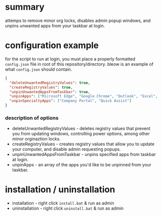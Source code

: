 # summary
attemps to remove minor org locks, disables admin popup windows, and unpins unwanted apps from your taskbar at login.

# configuration example
for the script to run at login, you must place a properly formatted `config.json` file in root of this repository/directory. bleow is an example of what `config.json` should contain.
```json
{
  "deleteUnwantedRegistryValues": true,
  "createRegistryValues": true,
  "unpinUnwantedAppsFromTaskbar": true,
  "unpinApps": ["Microsoft Edge", "Google Chrome", "Outlook", "Excel", "Word"],
  "unpinSpecialtyApps": ["Company Portal", "Quick Assist"]
}
```
### description of options
- deleteUnwantedRegistryValues - deletes registry values that prevent you from updating windows, controlling power options, among other minor orginaztion locks.
- createRegistryValues - creates registry values that allow you to update your computer, and disable admin requesting popups.
- unpinUnwantedAppsFromTaskbar - unpins specified apps from taskbar at login.
- unpinApps - an array of the apps you'd like to be unpinned from your taskbar.

# installation / uninstallation
- installation - right click `install.bat` & run as admin
- uninstallation - right click `uninstall.bat` & run as admin
